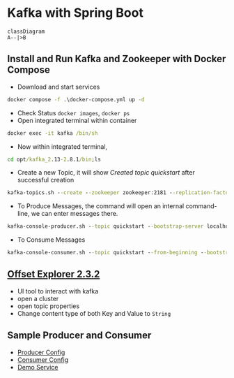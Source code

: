 # Kafka with Spring Boot

```mermaid
classDiagram
A--|>B
```

## Install and Run Kafka and Zookeeper with Docker Compose

- Download and start services

```cmd
docker compose -f .\docker-compose.yml up -d
```

- Check Status `docker images`, `docker ps`
- Open integrated terminal within container

```cmd
docker exec -it kafka /bin/sh
```

- Now within integrated terminal,

```cmd
cd opt/kafka_2.13-2.8.1/bin;ls
```

- Create a new Topic, it will show _Created topic quickstart_ after successful creation

```cmd
kafka-topics.sh --create --zookeeper zookeeper:2181 --replication-factor 1 --partitions 1 --topic quickstart
```

- To Produce Messages, the command will open an internal command-line, we can enter messages there.

```cmd
kafka-console-producer.sh --topic quickstart --bootstrap-server localhost:9092
```

- To Consume Messages

```cmd
kafka-console-consumer.sh --topic quickstart --from-beginning --bootstrap-server localhost:9092
```

## [Offset Explorer 2.3.2](https://www.kafkatool.com/download.html)

- UI tool to interact with kafka
- open a cluster
- open topic properties
- Change content type of both Key and Value to `String`

## Sample Producer and Consumer

- [Producer Config](sample-kafka-producer-consumer/src/main/java/com/lazybeast/sampleKafka/config/KafkaProducerConfig.java)
- [Consumer Config](sample-kafka-producer-consumer/src/main/java/com/lazybeast/sampleKafka/config/KafkaConsumerConfig.java)
- [Demo Service](sample-kafka-producer-consumer/)
